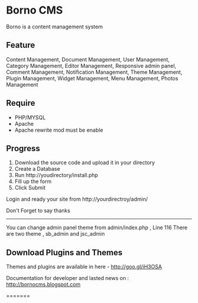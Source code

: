 Borno CMS
================
Borno is a content management system

Feature
-------------
Content Management,
Document Management,
User Management,
Category Management,
Editor Management,
Responsive admin panel,
Comment Management,
Notification Management,
Theme Management,
Plugin Management,
Widget Management,
Menu Management,
Photos Management

Require
-------------
<ul>
  <li>PHP/MYSQL</li>
  <li>Apache</li>
  <li>Apache rewrite mod must be enable</li>
</ul>



Progress
---------------
1. Download the source code and upload it in your directory
2. Create a Database
3. Run http://youdirectory/install.php
4. Fill up the form
5. Click Submit


Login and ready your site from 
http://yourdirectroy/admin/



Don't Forget to say thanks


-----------------------------
You can change admin panel theme from admin/index.php , Line 116
There are two theme , sb_admin and jsc_admin 


Download Plugins and Themes
---------------
Themes and plugins are available in here  - 
http://goo.gl/iH3OSA <br>

Documentation for developer and lasted news on :  http://bornocms.blogspot.com

=======

